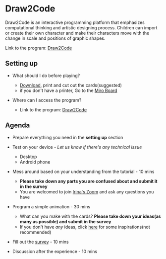 # Draw2Code

  Draw2Code is an interactive programming platform that emphasizes computational thinking and artistic designing process. Children can import or create their own character and make their characters move with the change in scale and positions of graphic shapes. 

Link to the program: [Draw2Code](http://hyejinim.github.io/draw2code)



## Setting up

- What should I do before playing?

  - [Download](https://drive.google.com/file/d/10c_uHJ3ezQ0bBPEG6-6y61mTzIK5m8eY/view?usp=sharing), print and cut out the cards(suggested)
  - if you don't have a printer, Go to the [Miro Board](https://miro.com/app/board/o9J_ko0adOg=/)

- Where can I access the program?

  - Link to the program: [Draw2Code](http://hyejinim.github.io/draw2code)

  

## Agenda

- Prepare everything you need in the **setting up** section 

- Test on your device - *Let us know if there's any technical issue*

  - Desktop 
  - Android phone

- Mess around based on your understanding from the tutorial  - 10 mins

  - **Please take down any parts you are confused about and submit it in the survey**
  - You are welcomed to join [Irina's Zoom](https://tufts.zoom.us/j/8240202549#success) and ask any questions you have

- Program a simple animation - 30 mins

  - What can you make with the cards? **Please take down your ideas(as many as possible) and submit in the survey**
  - If you don't have *any* ideas, click [here](https://docs.google.com/document/d/1bHBShg13TFhTErruXkIbynvSGfJyzOdNG26JPrGvIqY/edit?usp=sharing) for some inspirations(not recommended)

- Fill out the [survey](https://forms.gle/j8tQrkCdT2FUnBbo6) - 10 mins

- Discussion after the experience - 10 mins

  

  
